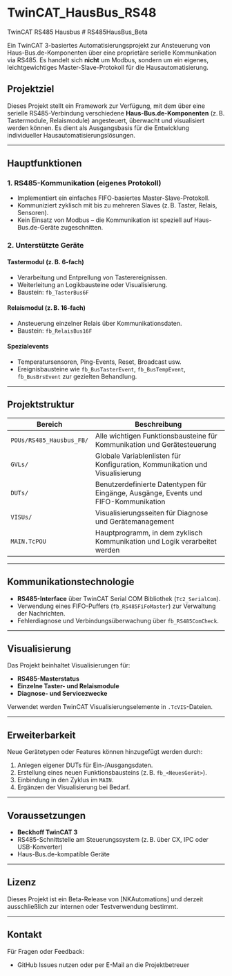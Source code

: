 # TwinCAT_HausBus_RS48
TwinCAT RS485 Hausbus # RS485HausBus_Beta

Ein TwinCAT 3-basiertes Automatisierungsprojekt zur Ansteuerung von Haus-Bus.de-Komponenten über eine proprietäre serielle Kommunikation via RS485. Es handelt sich **nicht** um Modbus, sondern um ein eigenes, leichtgewichtiges Master-Slave-Protokoll für die Hausautomatisierung.

## Projektziel

Dieses Projekt stellt ein Framework zur Verfügung, mit dem über eine serielle RS485-Verbindung verschiedene **Haus-Bus.de-Komponenten** (z. B. Tastermodule, Relaismodule) angesteuert, überwacht und visualisiert werden können. Es dient als Ausgangsbasis für die Entwicklung individueller Hausautomatisierungslösungen.

---

## Hauptfunktionen

### 1. **RS485-Kommunikation (eigenes Protokoll)**

- Implementiert ein einfaches FIFO-basiertes Master-Slave-Protokoll.
- Kommuniziert zyklisch mit bis zu mehreren Slaves (z. B. Taster, Relais, Sensoren).
- Kein Einsatz von Modbus – die Kommunikation ist speziell auf Haus-Bus.de-Geräte zugeschnitten.

### 2. **Unterstützte Geräte**

#### Tastermodul (z. B. 6-fach)
- Verarbeitung und Entprellung von Tasterereignissen.
- Weiterleitung an Logikbausteine oder Visualisierung.
- Baustein: `fb_TasterBus6F`

#### Relaismodul (z. B. 16-fach)
- Ansteuerung einzelner Relais über Kommunikationsdaten.
- Baustein: `fb_RelaisBus16F`

#### Spezialevents
- Temperatursensoren, Ping-Events, Reset, Broadcast usw.
- Ereignisbausteine wie `fb_BusTasterEvent`, `fb_BusTempEvent`, `fb_BusBrsEvent` zur gezielten Behandlung.

---

## Projektstruktur

| Bereich | Beschreibung |
|--------|--------------|
| `POUs/RS485_Hausbus_FB/` | Alle wichtigen Funktionsbausteine für Kommunikation und Gerätesteuerung |
| `GVLs/` | Globale Variablenlisten für Konfiguration, Kommunikation und Visualisierung |
| `DUTs/` | Benutzerdefinierte Datentypen für Eingänge, Ausgänge, Events und FIFO-Kommunikation |
| `VISUs/` | Visualisierungsseiten für Diagnose und Gerätemanagement |
| `MAIN.TcPOU` | Hauptprogramm, in dem zyklisch Kommunikation und Logik verarbeitet werden |

---

## Kommunikationstechnologie

- **RS485-Interface** über TwinCAT Serial COM Bibliothek (`Tc2_SerialCom`).
- Verwendung eines FIFO-Puffers (`fb_RS485FiFoMaster`) zur Verwaltung der Nachrichten.
- Fehlerdiagnose und Verbindungsüberwachung über `fb_RS485ComCheck`.

---

## Visualisierung

Das Projekt beinhaltet Visualisierungen für:
- **RS485-Masterstatus**
- **Einzelne Taster- und Relaismodule**
- **Diagnose- und Servicezwecke**

Verwendet werden TwinCAT Visualisierungselemente in `.TcVIS`-Dateien.

---

## Erweiterbarkeit

Neue Gerätetypen oder Features können hinzugefügt werden durch:
1. Anlegen eigener DUTs für Ein-/Ausgangsdaten.
2. Erstellung eines neuen Funktionsbausteins (z. B. `fb_<NeuesGerät>`).
3. Einbindung in den Zyklus im `MAIN`.
4. Ergänzen der Visualisierung bei Bedarf.

---

## Voraussetzungen

- **Beckhoff TwinCAT 3**
- RS485-Schnittstelle am Steuerungssystem (z. B. über CX, IPC oder USB-Konverter)
- Haus-Bus.de-kompatible Geräte

---

## Lizenz

Dieses Projekt ist ein Beta-Release von [NKAutomations] und derzeit ausschließlich zur internen oder Testverwendung bestimmt. 

---

## Kontakt

Für Fragen oder Feedback:
- GitHub Issues nutzen oder per E-Mail an die Projektbetreuer

